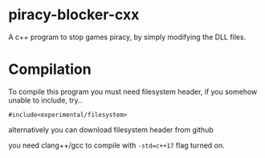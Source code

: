 # piracy-blocker-cxx
A c++ program to stop games piracy, by simply modifying the DLL files. 
#
# Compilation
 To compile this program you must need filesystem header, if you somehow unable to include, try.. 

 ``` #include<experimental/filesystem> ```

 alternatively you can download filesystem header from github

 you need clang++/gcc to compile with ```-std=c++17``` flag turned on.